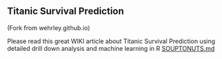 ## Titanic Survival Prediction
(Fork from wehrley.github.io)


Please read this great WIKI article about Titanic Survival Prediction using detailed drill down analysis and machine learning in R [SOUPTONUTS.md](https://github.com/tobigithub/wehrley.github.io/blob/master/SOUPTONUTS.md)
